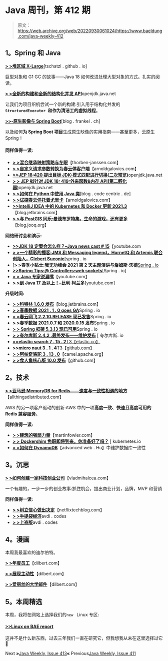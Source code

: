 # Java 周刊，第 412 期

> 原文：<https://web.archive.org/web/20220930061024/https://www.baeldung.com/java-weekly-412>

## 1。Spring 和 Java

[**> >堆区域 X-Large**](https://web.archive.org/web/20220626114244/https://tschatzl.github.io/2021/11/15/heap-regions-x-large.html)[tschatzl . github . io]

巨型对象和 G1 GC 的故事——Java 18 如何改进处理大型对象的方式。扎实的阅读。

[**> >全新的构建和全新的结构化并发 API**](https://web.archive.org/web/20220626114244/https://mail.openjdk.java.net/pipermail/loom-dev/2021-November/003072.html)openjdk.java.net

让我们为项目织机尝试一个新的构建:引入用于结构化并发的 **`StructuredExecutor `和作为清洁工的虚拟线程**。

[**>>-原生影像与 Spring Boot**](https://web.archive.org/web/20220626114244/https://blog.frankel.ch/native/spring-boot/)[blog . frankel . ch]

以及如何**为 Spring Boot 项目**生成原生映像的实用指南——甚至更多，云原生 Spring！

#### 同样值得一读:

*   [**> >混合继承映射策略与冬眠**](https://web.archive.org/web/20220626114244/https://thorben-janssen.com/hibernate-mix-inheritance-mappings/)【thorben-janssen.com】
*   [**> >自定义请求参数转换为春云佯客户端**](https://web.archive.org/web/20220626114244/https://arnoldgalovics.com/custom-request-parameter-conversion-for-spring-cloud-feign-clients/)【arnoldgalovics.com】
*   [**>>JEP 18:420 提出目标 JDK:模式匹配进行切换(二次预览)**](https://web.archive.org/web/20220626114244/https://openjdk.java.net/jeps/420)openjdk.java.net
*   [**> > JEP 拟针对 JDK 18: 419:外来函数&内存 API(第二孵化器)**](https://web.archive.org/web/20220626114244/https://openjdk.java.net/jeps/419)openjdk.java.net
*   [**> >如何在 Python 中使用 Java 类**](https://web.archive.org/web/20220626114244/https://blog.codecentric.de/en/2021/11/java-classes-python/)[blog . code centric . de]
*   [**> >试探春云佯托着尤里卡**](https://web.archive.org/web/20220626114244/https://arnoldgalovics.com/testing-spring-cloud-feign-clients-with-eureka/)【arnoldgalovics.com】
*   [**>>IntelliJ IDEA 中的 Kubernetes 和 Docker 更新 2021.3**](https://web.archive.org/web/20220626114244/https://blog.jetbrains.com/idea/2021/11/kubernetes-and-docker-updates-2021-3/)【blog.jetbrains.com】
*   [**> >与 PostGIS 同乐:曼德布罗特集，生命的游戏，还有更多**](https://web.archive.org/web/20220626114244/https://blog.jooq.org/fun-with-postgis-mandelbrot-set-game-of-life-and-more/)【blog.jooq.org】

**网络研讨会和演示:**

*   [**>>JDK 18 定案会怎么样？–Java news cast # 15**](https://web.archive.org/web/20220626114244/https://www.youtube.com/watch?v=eDgBnjOid-g)【youtube.com
*   [**> >一个精彩的播客:JMS 和 Messaging legend，HornetQ 和 Artemis 联合创始人，Clebert Suconic**](https://web.archive.org/web/20220626114244/https://spring.io/blog/2021/11/11/a-bootiful-podcast-jms-and-messaging-legend-hornetq-and-artemis-cofounder-clebert-suconic)[spring . io
*   [**> >春季小贴士:我无功峰会 2021 第 2 天主题演讲与詹姆斯·沃德**[Spring . io](https://web.archive.org/web/20220626114244/https://spring.io/blog/2021/11/10/spring-tips-my-reactive-summit-2021-day-2-keynote-with-james-ward)
*   [**>>Spring Tips:@ Controllers:web sockets**](https://web.archive.org/web/20220626114244/https://spring.io/blog/2021/11/17/spring-tips-controllers-websockets)[Spring . io]
*   [**> > Java 专家说漏嘴**](https://web.archive.org/web/20220626114244/https://www.youtube.com/watch?v=qZD-nyp93fE)【youtube.com】
*   [**> >到 Java 17 及以上！–比利·柯兰多**](https://web.archive.org/web/20220626114244/https://www.youtube.com/watch?v=JJy42pytKpc)[youtube.com]

**升级时间:**

*   [**> >科特林 1.6.0 发布**](https://web.archive.org/web/20220626114244/https://blog.jetbrains.com/kotlin/2021/11/kotlin-1-6-0-is-released/)【blog.jetbrains.com】
*   [**> >春季数据 2021 . 1 . 0 goes GA**](https://web.archive.org/web/20220626114244/https://spring.io/blog/2021/11/12/spring-data-2021-1-0-goes-ga)Spring . io
*   [**> >春云网飞 2.2.10.RELEASE 现已发售**](https://web.archive.org/web/20220626114244/https://spring.io/blog/2021/11/17/spring-cloud-netflix-version-2-2-10-release-is-now-available)Spring . io
*   [**> >春季数据 2021.0.7 和 2020.0.15 发布**](https://web.archive.org/web/20220626114244/https://spring.io/blog/2021/11/12/spring-data-2021-0-7-and-2020-0-15-released)Spring . io
*   [**> > Spring 框架 5.3.13 现已可用**](https://web.archive.org/web/20220626114244/https://spring.io/blog/2021/11/11/spring-framework-5-3-13-available-now)Spring . io
*   [**> >夸尔库斯 2.4.2 .最终发布——维护发布**](https://web.archive.org/web/20220626114244/https://quarkus.io/blog/quarkus-2-4-2-final-released/) [ 夸尔库斯. io
*   [**>>elastic search 7 . 15 . 2**T3【elastic.co】](https://web.archive.org/web/20220626114244/https://www.elastic.co/downloads/past-releases/elasticsearch-7-15-2)
*   [**>>micro naut 3 . 1 . 4**T3【github.com】](https://web.archive.org/web/20220626114244/https://github.com/micronaut-projects/micronaut-core/releases)
*   [**> >阿帕奇骆驼 3 . 13 . 0**](https://web.archive.org/web/20220626114244/https://camel.apache.org/blog/2021/11/RELEASE-3.13.0/)【camel.apache.org】
*   [**> >食人鱼核心版 10.0 发布**](https://web.archive.org/web/20220626114244/https://github.com/PiranhaCMS/piranha.core/releases)【github.com】

## 2。技术

[**> >亚马逊 MemoryDB for Redis——速度与一致性相遇的地方**](https://web.archive.org/web/20220626114244/https://www.allthingsdistributed.com/2021/11/amazon-memorydb-for-redis-speed-consistency.html)【allthingsdistributed.com】

AWS 的另一项客户驱动的创新:AWS 中的一项**高度一致、快速且高度可用的 Redis 兼容服务**。

**同样值得一读:**

*   [**> >建筑的强弱力量**](https://web.archive.org/web/20220626114244/https://martinfowler.com/articles/strong-weak-arch.html)【martinfowler.com】
*   [**> > Dockershim 免职即将到来。你准备好了吗？**](https://web.archive.org/web/20220626114244/https://kubernetes.io/blog/2021/11/12/are-you-ready-for-dockershim-removal/) [ kubernetes.io
*   [**> >如何在 DynamoDB**](https://web.archive.org/web/20220626114244/https://advancedweb.hu/how-to-maintain-database-consistency-in-dynamodb/)【advanced web . Hu】中维护数据库一致性

## 3。沉思

[**> >如何创建一家科技创业公司**](https://web.archive.org/web/20220626114244/https://vladmihalcea.com/how-to-create-tech-startup/)【vladmihalcea.com】

一个有趣的，一步一步的创业故事:抓住机会，提出商业计划，品牌，MVP 和营销

**同样值得一读:**

*   [**> >树立信心做出决定**](https://web.archive.org/web/20220626114244/https://netflixtechblog.com/building-confidence-in-a-decision-8705834e6fd8)【netflixtechblog.com】
*   [**> >手提袋经济**](https://web.archive.org/web/20220626114244/https://avdi.codes/the-tote-bag-economy/)avdi . codes
*   [**> >上盗版**](https://web.archive.org/web/20220626114244/https://avdi.codes/on-piracy/)avdi . codes

## 4。漫画

本周我最喜欢的迪尔伯特。

[**> >年度员工**](https://web.archive.org/web/20220626114244/https://dilbert.com/strip/2021-11-15)【dilbert.com】

[**> >展现主动性**](https://web.archive.org/web/20220626114244/https://dilbert.com/strip/2021-11-13)【dilbert.com】

[**> >爱丽丝的大学邮件**](https://web.archive.org/web/20220626114244/https://dilbert.com/strip/2021-11-12)【dilbert.com】

## 5。本周精选

本周，我将在网站上选择我们的`new ` Linux 专区:

#### [>>Linux on BAE report](/web/20220626114244/https://www.baeldung.com/linux/)

这并不是什么新东西，过去三年我们一直在研究它，但我想我从未在这里选择过它🙂

Next **»**[Java Weekly, Issue 413](/web/20220626114244/https://www.baeldung.com/java-weekly-413)**«** Previous[Java Weekly, Issue 411](/web/20220626114244/https://www.baeldung.com/java-weekly-411)